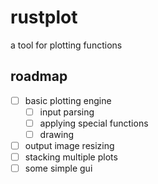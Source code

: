 # rustplot

a tool for plotting functions

## roadmap

- [ ] basic plotting engine
  - [ ] input parsing
  - [ ] applying special functions
  - [ ] drawing
- [ ] output image resizing
- [ ] stacking multiple plots
- [ ] some simple gui
